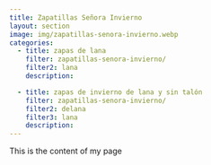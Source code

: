 ```yaml
---
title: Zapatillas Señora Invierno
layout: section
image: img/zapatillas-senora-invierno.webp
categories:
  - title: zapas de lana
    filter: zapatillas-senora-invierno/
    filter2: lana
    description: 

  - title: zapas de invierno de lana y sin talón
    filter: zapatillas-senora-invierno/
    filter2: delana
    filter3: lana
    description: 
---
```


This is the content of my page